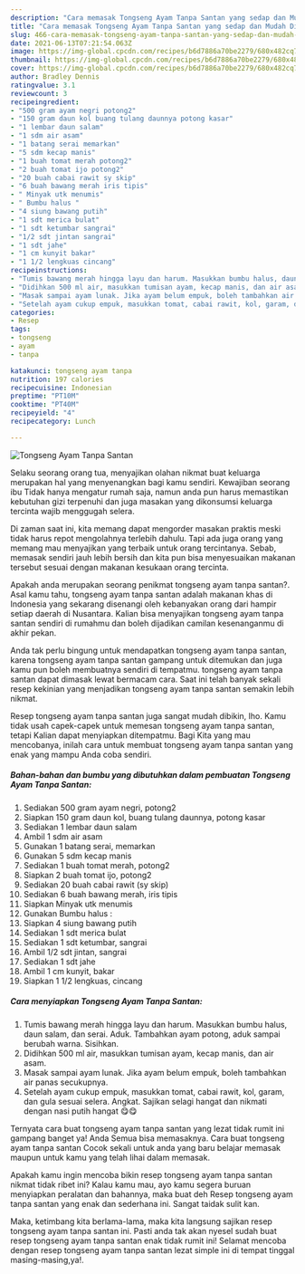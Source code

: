```yaml
---
description: "Cara memasak Tongseng Ayam Tanpa Santan yang sedap dan Mudah Dibuat"
title: "Cara memasak Tongseng Ayam Tanpa Santan yang sedap dan Mudah Dibuat"
slug: 466-cara-memasak-tongseng-ayam-tanpa-santan-yang-sedap-dan-mudah-dibuat
date: 2021-06-13T07:21:54.063Z
image: https://img-global.cpcdn.com/recipes/b6d7886a70be2279/680x482cq70/tongseng-ayam-tanpa-santan-foto-resep-utama.jpg
thumbnail: https://img-global.cpcdn.com/recipes/b6d7886a70be2279/680x482cq70/tongseng-ayam-tanpa-santan-foto-resep-utama.jpg
cover: https://img-global.cpcdn.com/recipes/b6d7886a70be2279/680x482cq70/tongseng-ayam-tanpa-santan-foto-resep-utama.jpg
author: Bradley Dennis
ratingvalue: 3.1
reviewcount: 3
recipeingredient:
- "500 gram ayam negri potong2"
- "150 gram daun kol buang tulang daunnya potong kasar"
- "1 lembar daun salam"
- "1 sdm air asam"
- "1 batang serai memarkan"
- "5 sdm kecap manis"
- "1 buah tomat merah potong2"
- "2 buah tomat ijo potong2"
- "20 buah cabai rawit sy skip"
- "6 buah bawang merah iris tipis"
- " Minyak utk menumis"
- " Bumbu halus "
- "4 siung bawang putih"
- "1 sdt merica bulat"
- "1 sdt ketumbar sangrai"
- "1/2 sdt jintan sangrai"
- "1 sdt jahe"
- "1 cm kunyit bakar"
- "1 1/2 lengkuas cincang"
recipeinstructions:
- "Tumis bawang merah hingga layu dan harum. Masukkan bumbu halus, daun salam, dan serai. Aduk. Tambahkan ayam potong, aduk sampai berubah warna. Sisihkan."
- "Didihkan 500 ml air, masukkan tumisan ayam, kecap manis, dan air asam."
- "Masak sampai ayam lunak. Jika ayam belum empuk, boleh tambahkan air panas secukupnya."
- "Setelah ayam cukup empuk, masukkan tomat, cabai rawit, kol, garam, dan gula sesuai selera. Angkat. Sajikan selagi hangat dan nikmati dengan nasi putih hangat 😋😋"
categories:
- Resep
tags:
- tongseng
- ayam
- tanpa

katakunci: tongseng ayam tanpa 
nutrition: 197 calories
recipecuisine: Indonesian
preptime: "PT10M"
cooktime: "PT40M"
recipeyield: "4"
recipecategory: Lunch

---
```



![Tongseng Ayam Tanpa Santan](https://img-global.cpcdn.com/recipes/b6d7886a70be2279/680x482cq70/tongseng-ayam-tanpa-santan-foto-resep-utama.jpg)

Selaku seorang orang tua, menyajikan olahan nikmat buat keluarga merupakan hal yang menyenangkan bagi kamu sendiri. Kewajiban seorang ibu Tidak hanya mengatur rumah saja, namun anda pun harus memastikan kebutuhan gizi terpenuhi dan juga masakan yang dikonsumsi keluarga tercinta wajib menggugah selera.

Di zaman  saat ini, kita memang dapat mengorder masakan praktis meski tidak harus repot mengolahnya terlebih dahulu. Tapi ada juga orang yang memang mau menyajikan yang terbaik untuk orang tercintanya. Sebab, memasak sendiri jauh lebih bersih dan kita pun bisa menyesuaikan makanan tersebut sesuai dengan makanan kesukaan orang tercinta. 



Apakah anda merupakan seorang penikmat tongseng ayam tanpa santan?. Asal kamu tahu, tongseng ayam tanpa santan adalah makanan khas di Indonesia yang sekarang disenangi oleh kebanyakan orang dari hampir setiap daerah di Nusantara. Kalian bisa menyajikan tongseng ayam tanpa santan sendiri di rumahmu dan boleh dijadikan camilan kesenanganmu di akhir pekan.

Anda tak perlu bingung untuk mendapatkan tongseng ayam tanpa santan, karena tongseng ayam tanpa santan gampang untuk ditemukan dan juga kamu pun boleh membuatnya sendiri di tempatmu. tongseng ayam tanpa santan dapat dimasak lewat bermacam cara. Saat ini telah banyak sekali resep kekinian yang menjadikan tongseng ayam tanpa santan semakin lebih nikmat.

Resep tongseng ayam tanpa santan juga sangat mudah dibikin, lho. Kamu tidak usah capek-capek untuk memesan tongseng ayam tanpa santan, tetapi Kalian dapat menyiapkan ditempatmu. Bagi Kita yang mau mencobanya, inilah cara untuk membuat tongseng ayam tanpa santan yang enak yang mampu Anda coba sendiri.

<!--inarticleads1-->

##### Bahan-bahan dan bumbu yang dibutuhkan dalam pembuatan Tongseng Ayam Tanpa Santan:

1. Sediakan 500 gram ayam negri, potong2
1. Siapkan 150 gram daun kol, buang tulang daunnya, potong kasar
1. Sediakan 1 lembar daun salam
1. Ambil 1 sdm air asam
1. Gunakan 1 batang serai, memarkan
1. Gunakan 5 sdm kecap manis
1. Sediakan 1 buah tomat merah, potong2
1. Siapkan 2 buah tomat ijo, potong2
1. Sediakan 20 buah cabai rawit (sy skip)
1. Sediakan 6 buah bawang merah, iris tipis
1. Siapkan  Minyak utk menumis
1. Gunakan  Bumbu halus :
1. Siapkan 4 siung bawang putih
1. Sediakan 1 sdt merica bulat
1. Sediakan 1 sdt ketumbar, sangrai
1. Ambil 1/2 sdt jintan, sangrai
1. Sediakan 1 sdt jahe
1. Ambil 1 cm kunyit, bakar
1. Siapkan 1 1/2 lengkuas, cincang




<!--inarticleads2-->

##### Cara menyiapkan Tongseng Ayam Tanpa Santan:

1. Tumis bawang merah hingga layu dan harum. Masukkan bumbu halus, daun salam, dan serai. Aduk. Tambahkan ayam potong, aduk sampai berubah warna. Sisihkan.
1. Didihkan 500 ml air, masukkan tumisan ayam, kecap manis, dan air asam.
1. Masak sampai ayam lunak. Jika ayam belum empuk, boleh tambahkan air panas secukupnya.
1. Setelah ayam cukup empuk, masukkan tomat, cabai rawit, kol, garam, dan gula sesuai selera. Angkat. Sajikan selagi hangat dan nikmati dengan nasi putih hangat 😋😋




Ternyata cara buat tongseng ayam tanpa santan yang lezat tidak rumit ini gampang banget ya! Anda Semua bisa memasaknya. Cara buat tongseng ayam tanpa santan Cocok sekali untuk anda yang baru belajar memasak maupun untuk kamu yang telah lihai dalam memasak.

Apakah kamu ingin mencoba bikin resep tongseng ayam tanpa santan nikmat tidak ribet ini? Kalau kamu mau, ayo kamu segera buruan menyiapkan peralatan dan bahannya, maka buat deh Resep tongseng ayam tanpa santan yang enak dan sederhana ini. Sangat taidak sulit kan. 

Maka, ketimbang kita berlama-lama, maka kita langsung sajikan resep tongseng ayam tanpa santan ini. Pasti anda tak akan nyesel sudah buat resep tongseng ayam tanpa santan enak tidak rumit ini! Selamat mencoba dengan resep tongseng ayam tanpa santan lezat simple ini di tempat tinggal masing-masing,ya!.

